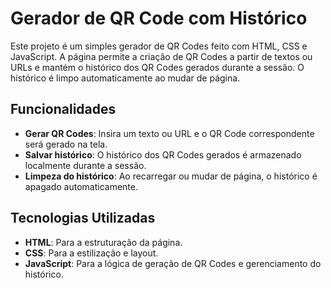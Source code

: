# Gerador de QR Code com Histórico

Este projeto é um simples gerador de QR Codes feito com HTML, CSS e JavaScript. A página permite a criação de QR Codes a partir de textos ou URLs e mantém o histórico dos QR Codes gerados durante a sessão. O histórico é limpo automaticamente ao mudar de página.

## Funcionalidades

- **Gerar QR Codes**: Insira um texto ou URL e o QR Code correspondente será gerado na tela.
- **Salvar histórico**: O histórico dos QR Codes gerados é armazenado localmente durante a sessão.
- **Limpeza do histórico**: Ao recarregar ou mudar de página, o histórico é apagado automaticamente.

## Tecnologias Utilizadas

- **HTML**: Para a estruturação da página.
- **CSS**: Para a estilização e layout.
- **JavaScript**: Para a lógica de geração de QR Codes e gerenciamento do histórico.
